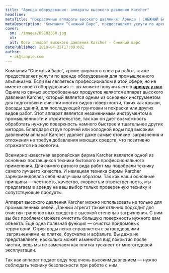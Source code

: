 ```yaml
---
title: "Аренда оборудования: аппараты высокого давления Karcher"
headline: 
metaTitle: "Покрасочные аппараты высокого давления: Аренда | СНЕЖНЫЙ БАРС"
metaDescription: "Компания “Снежный Барс”, предоставляет услуги по аренде оборудования для покраски. По вопросам аренды обращайтесь +38(063) 604 29 05"
cover:
  sm: ./images/DSC03360.jpg
  xl: 
  alt: Фото аппарат высокого давления Karcher - Снежный Барс
datePublished: 2019-04-25T17:09:00Z
author:
  - ak@sample.com
---
```

Компания “Снежный барс”, кроме широкого спектра работ, также предоставляет услуги по аренде оборудования для промышленного альпинизма. Если вы являетесь профессионалом в этой сфере, но не имеете своего оборудования — вы можете получить его в [**аренду у нас**](/ru/blog/arenda-i-prodazha-oborudovaniya/). Одним из самых востребованных продуктов является аппарат высокого давления Karcher, который является одним из основных инструментом для подготовки и очистки многих видов поверхности, таких как крыши, фасады зданий, для последующей грунтовки и покраски или других видов работ. Этот аппарат является незаменимым инструментом в промышленности и строительстве, так как он дает возможность обработать нужную поверхность намного быстрее и тщательнее других методов. Благодаря струе горячей или холодной воды под высоким давлением аппарат Karcher удаляет даже самые стойкие  загрязнения и отложения не требуя добавления моющих средств, что позитивно отражается на экологии.  

Всемирно известная европейская фирма Karcher является одной из основных поставщиков техники бытового и профессионального применения. Для самого разного вида работ мы подобрали технику самого лучшего качества. И немецкая техника фирмы Karcher зарекомендовала себя наилучшим образом. Так как наши основные принципы — честность, качество, скорость и ответственность, мы предлагаем в аренду на ваш выбор только проверенную технику и сопутствующие продукты.  

Аппарат высокого давления Karcher можно использовать не только для промышленных целей. Данный агрегат также отлично подходит для очистки транспортных средств с высокой степенью загрязнения. С ним вы без проблем сможете очистить большую поверхность нужного вам объекта. Еще одна полезная функция — очистка придомовых территорий. Струя воды легко справляется с затвердевшими  загрязнениями на плитке, брусчатке и асфальте. Вы даже не представляете, насколько может изменится вид покрытия после чистки, ведь мы не замечаем как плитка тускнеет от многогодовой эксплуатации.  

Так как аппарат подает воду под очень высоким давлением — нужно соблюдать технику безопасности при работе с ним.
